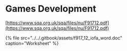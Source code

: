 # Games Development

[https://www.sqa.org.uk/sqa/files/nu/F91712.pdf](https://www.sqa.org.uk/sqa/files/nu/F91712.pdf)

{% file src="../../.gitbook/assets/f917\_12\_iofa\_word.doc" caption="Worksheet" %}

